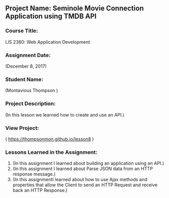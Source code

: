 ## Project Name:  Seminole Movie Connection Application using TMDB API

### Course Title:
LIS 2360:  Web Application Development

### Assignment Date:  
(December 8, 2017)

### Student Name:  
(Montavious Thompson )

### Project Description:
(In this lesson we learned how to create and use an API.)

### View Project:
(  https://thompsonmon.github.io/lesson8 )

### Lessons Learned in the Assignment:
1. (In this assignment I learned about building an application using an API.)
2. (In this assignment I learned about Parse JSON data from an HTTP response message.)
3. (In this assignmentI learned about how to use Ajax methods and properties that allow the Client to send an HTTP Request and receive back an HTTP Response.)
